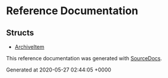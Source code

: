 # Reference Documentation

## Structs

-   [ArchiveItem](structs/ArchiveItem.md)

This reference documentation was generated with
[SourceDocs](https://github.com/eneko/SourceDocs).

Generated at 2020-05-27 02:44:05 +0000